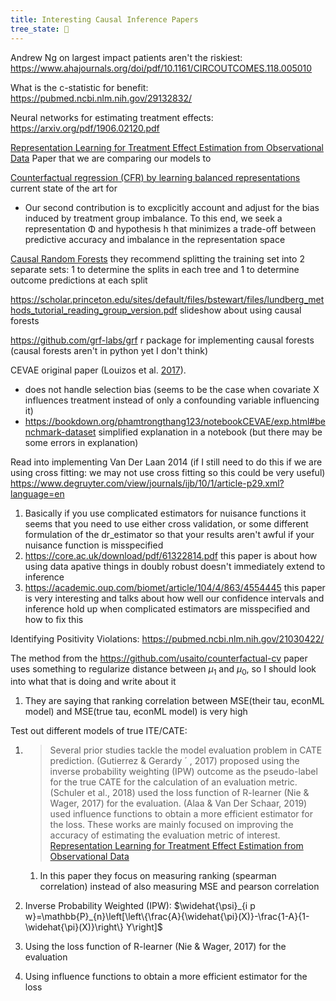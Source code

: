 ```yaml
---
title: Interesting Causal Inference Papers
tree_state: 🌱
---
```



Andrew Ng on largest impact patients aren't the riskiest: https://www.ahajournals.org/doi/pdf/10.1161/CIRCOUTCOMES.118.005010

What is the c-statistic for benefit: https://pubmed.ncbi.nlm.nih.gov/29132832/

Neural networks for estimating treatment effects: https://arxiv.org/pdf/1906.02120.pdf

[Representation Learning for Treatment Effect Estimation from Observational Data](https://github.com/Osier-Yi/SITE) Paper that we are comparing our models to

[Counterfactual regression (CFR) by learning balanced representations](https://github.com/clinicalml/cfrnet) current state of the art for 

- Our second contribution is to excplicitly account and adjust for the bias induced by treatment group imbalance. To this end, we seek a representation Φ and hypothesis h that minimizes a trade-off between predictive accuracy and imbalance in the representation space

[Causal Random Forests](https://www.tandfonline.com/doi/full/10.1080/01621459.2017.1319839) they recommend splitting the training set into 2 separate sets: 1 to determine the splits in each tree and 1 to determine outcome predictions at each split

https://scholar.princeton.edu/sites/default/files/bstewart/files/lundberg_methods_tutorial_reading_group_version.pdf slideshow about using causal forests

https://github.com/grf-labs/grf r package for implementing causal forests (causal forests aren't in python yet I don't think)

CEVAE original paper (Louizos et al. [2017](https://bookdown.org/phamtrongthang123/notebookCEVAE/#ref-louizos2017causal)).

- does not handle selection bias (seems to be the case when covariate X influences treatment instead of only a confounding variable influencing it)
- https://bookdown.org/phamtrongthang123/notebookCEVAE/exp.html#benchmark-dataset simplified explanation in a notebook (but there may be some errors in explanation)

Read into implementing Van Der Laan 2014 (if I still need to do this if we are using cross fitting: we may not use cross fitting so this could be very useful) https://www.degruyter.com/view/journals/ijb/10/1/article-p29.xml?language=en

1. Basically if you use complicated estimators for nuisance functions it seems that you need to use either cross validation, or some different formulation of the dr_estimator so that your results aren't awful if your nuisance function is misspecified 
2. https://core.ac.uk/download/pdf/61322814.pdf this paper is about how using data apative things in doubly robust doesn't immediately extend to inference
3. https://academic.oup.com/biomet/article/104/4/863/4554445 this paper is very interesting and talks about how well our confidence intervals and inference hold up when complicated estimators are misspecified and how to fix this

Identifying Positivity Violations: https://pubmed.ncbi.nlm.nih.gov/21030422/

The method from the https://github.com/usaito/counterfactual-cv paper uses something to regularize distance between $\mu_1$ and $\mu_0$, so I should look into what that is doing and write about it

1. They are saying that ranking correlation between MSE(their tau, econML model) and  MSE(true tau, econML model) is very high

Test out different models of true ITE/CATE:

1. > Several prior studies tackle the model evaluation problem in CATE prediction. (Gutierrez & Gerardy ´ , 2017) proposed using the inverse probability weighting (IPW) outcome as the pseudo-label for the true CATE for the calculation of an evaluation metric. (Schuler et al., 2018) used the loss function of R-learner (Nie & Wager, 2017) for the evaluation. (Alaa & Van Der Schaar, 2019) used influence functions to obtain a more efficient estimator for the loss. These works are mainly focused on improving the accuracy of estimating the evaluation metric of interest. [Representation Learning for Treatment Effect Estimation from Observational Data](https://github.com/Osier-Yi/SITE)

   1. In this paper they focus on measuring ranking (spearman correlation) instead of also measuring MSE and pearson correlation

2. Inverse Probability Weighted (IPW): $\widehat{\psi}_{i p w}=\mathbb{P}_{n}\left[\left\{\frac{A}{\widehat{\pi}(X)}-\frac{1-A}{1-\widehat{\pi}(X)}\right\} Y\right]$

3. Using the loss function of R-learner (Nie & Wager, 2017) for the evaluation

4. Using influence functions to obtain a more efficient estimator for the loss